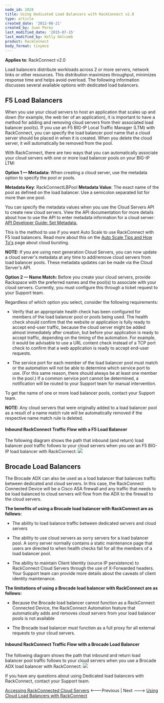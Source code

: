 ```yaml
---
node_id: 2028
title: Using Dedicated Load Balancers with RackConnect v2.0
type: article
created_date: '2012-08-21'
created_by: Juan Perez
last_modified_date: '2015-07-15'
last_modified_by: Kelly Holcomb
product: RackConnect
body_format: tinymce
---
```


**Applies to**: RackConnect v2.0

Load balancers distribute workloads across 2 or more servers, network
links or other resources. This distribution maximizes throughput,
minimizes response time and helps avoid overload. The following
information discusses several available options with dedicated load
balancers.

F5 Load Balancers
-----------------

When you use your cloud servers to host an application that scales up
and down (for example, the web tier of an application), it is important
to have a method for adding and removing cloud servers from their
associated load balancer pool(s). If you use an F5 BIG-IP Local Traffic
Manager (LTM) with RackConnect, you can specify the load balancer pool
name that a cloud server should be placed in when it is created. When
you delete the cloud server, it will automatically be removed from the
pool.

With RackConnect, there are two ways that you can automatically
associate your cloud servers with one or more load balancer pools on
your BIG-IP LTM:

**Option 1 &mdash; Metadata:** When creating a cloud server, use the metadata
option to specify the pool or pools.

**Metadata Key**: RackConnectLBPool
**Metadata Value**: The exact name of the pool as defined on the load
balancer. Use a semicolon separated list for more than one pool.

You can specify the metadata values when you use the Cloud Servers API
to create new cloud servers. View the API documentation for more details
about how to use the API to enter metadata information for a cloud
server: [API Developer Guide: Set
Metadata.](http://docs.rackspace.com/servers/api/v2/cs-devguide/content/Create_or_Replace_Metadata-d1e5358.html)

This is the method to use if you want Auto Scale to use RackConnect with
F5 load balancers. Read more about this on the [Auto Scale Tips and How
To's](/how-to/rackspace-auto-scale-tips-and-how-tos)
page about cloud bursting.

**NOTE:**  If you are using next generation Cloud Servers, you can now
update a cloud server's metadata at any time to add/remove cloud servers
from load balancer pools. These metadata updates can be made via the
Cloud Server's API.


**Option 2 &mdash; Name Match:** Before you create your cloud servers, provide
Rackspace with the preferred names and the pool(s) to associate with
your cloud servers. Currently, you must configure this through a ticket
request to your Support team.

Regardless of which option you select, consider the following
requirements:

-   Verify that an appropriate health check has been configured for
    members of the load balancer pool or pools being used. The health
    check should confirm that the website or application is fully ready
    to accept end-user traffic, because the cloud server might be added
    almost immediately after creation, but before your application is
    ready to accept traffic, depending on the timing of the automation.
    For example, it would be advisable to use a URL content check
    instead of a TCP port check to confirm that a web application is
    ready to accept end-user requests.

<!-- -->

-   The service port for each member of the load balancer pool must
    match or the automation will not be able to determine which service
    port to use. (For this same reason, there should always be at least
    one member in the pool.)  If a common service port cannot be
    determined, a notification will be routed to your Support team for
    manual intervention.

To get the name of one or more load balancer pools, contact your Support
team.

**NOTE:**  Any cloud servers that were originally added to a load
balancer pool as a result of a name match rule will be automatically
removed if the respective name match rule is deleted.

#### Inbound RackConnect Traffic Flow with a F5 Load Balancer

The following diagram shows the path that inbound (and return) load
balancer pool traffic follows to your cloud servers when you use an F5
BIG-IP load balancer with RackConnect:
<img src="http://www.rackspace.com/knowledge_center/sites/default/files/styles/full_width/public/field/image/RackConnect.F5.TrafficFlow.png" class="image-full_width" />


Brocade Load Balancers
----------------------

The Brocade ADX can also be used as a load balancer that balances
traffic between dedicated and cloud servers. In this case, the
RackConnect Connected Device will be a Cisco ASA firewall and any
traffic that needs to be load balanced to cloud servers will flow from
the ADX to the firewall to the cloud servers.

**The benefits of using  a Brocade load balancer with RackConnect are as
follows:**

-   The ability to load balance traffic between dedicated servers and
    cloud servers

<!-- -->

-   The ability to use cloud servers as sorry servers for a load
    balancer pool. A sorry server normally contains a static maintenance
    page that users are directed to when health checks fail for all the
    members of a load balancer pool.

<!-- -->

-   The ability to maintain Client Identity (source IP persistence) to
    RackConnect Cloud Servers through the use of X-Forwarded headers.
    Your Support team can provide more details about the caveats of
    client identity maintenance.

**The limitations of using  a Brocade load balancer with RackConnect are
as follows:**

-   Because the Brocade load balancer cannot function as a RackConnect
    Connected Device, the RackConnect Automation feature that
    automatically adds and removes cloud servers from your load balancer
    pools is not available

<!-- -->

-   The Brocade load balancer must function as a full proxy for all
    external requests to your cloud servers.

#### Inbound RackConnect Traffic Flow with a Brocade Load Balancer

The following diagram shows the path that inbound and return load
balancer pool traffic follows to your cloud servers when you use a
Brocade ADX load balancer with RackConnect:
<img src="http://www.rackspace.com/knowledge_center/sites/default/files/styles/full_width/public/field/image/RackConnect.Brocade.TrafficFlow.png" class="image-full_width" />

If you have any questions about using Dedicated load balancers with
RackConnect, contact your Support team.

[Accessing RackConnected Cloud
Servers](/how-to/accessing-rackconnect-cloud-servers)
&lt;---Previous | Next ---&gt; [Using Cloud Load Balancers with
RackConnect](/how-to/using-cloud-load-balancers-with-rackconnect)

